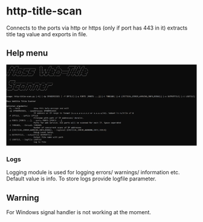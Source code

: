 # http-title-scan
Connects to the ports via http or https (only if port has 443 in it) extracts title tag value and exports in file.

## Help menu

![Screenshot](img/help.jpg)

### Logs
Logging module is used for logging errors/ warnings/ information etc. Default value is info. To store logs provide logfile parameter.

## Warning
For Windows signal handler is not working at the moment.
